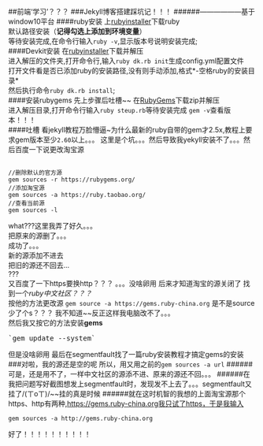 ##前端‘学习’？？？
###Jekyll博客搭建踩坑记！！！
######——————基于window10平台
####ruby安装
上[rubyinstaller](http://rubyinstaller.org/downloads/)下载ruby</br>
默认路径安装（**记得勾选上添加到环境变量**）</br>
等待安装完成,在命令行输入`ruby -v`,显示版本号说明安装完成;</br>
####Devkit安装
在[rubyinstaller](http://rubyinstaller.org/downloads/)下载并解压</br>
进入解压的文件夹,打开命令行,输入`ruby dk.rb init`生成config.yml配置文件</br>
打开文件看是否已添加ruby的安装路径,没有则手动添加,格式*-空格ruby的安装目录*</br>
然后执行命令`ruby dk.rb install`;</br>
####安装rubygems
先上步骤后吐槽~~
在[RubyGems](https://rubygems.org/pages/download/)下载zip并解压</br>
进入解压目录,打开命令行输入`ruby steup.rb`等待安装完成
`gem -v`查看版本！！！</br>
####吐槽
看jekyll教程万脸懵逼~为什么最新的ruby自带的gem才2.5x,教程上要求gem版本至少`2.60`以上。。。
这里是个坑。。。然后导致我yekyll安装不了。。。然后百度一下说更改淘宝源
<pre><code>
//删除默认的官方源
gem sources -r https://rubygems.org/
//添加淘宝源
gem sources -a https://ruby.taobao.org/
//查看当前源
gem sources -l  
</code></pre>
what???这里我弄了好久。。。</br>
把原来的源删了。。。</br>
成功了。。。</br>
新的源添加不进去</br>
把旧的源还不回去...</br>
???</br>
又百度了一下https要换http？？？
。。。没啥卵用
后来才知道淘宝的源关闭了
找到一个*ruby中文社区？？？*</br>
按他的方法更改源
`gem source -a https://gems.ruby-china.org`
是不是source少了个s？？？
我不知道~~反正这样我电脑改不了。。。</br>
然后我又按它的方法安装**gems**
<pre>`gem update --system`</pre>
但是没啥卵用
最后在segmentfault找了一篇ruby安装教程才搞定gems的安装
###对啦，我的源还是空的呢
所以，用又用之前的`gem sources -a url`
######可是，还是用不了，一样中文社区的源添不进、原来的源还不回。。。
######在我把问题写好截图想发上segmentfault时，发现发不上去了。。。segmentfault又挂了/(ㄒoㄒ)/~~挂的真是时候
######就在这时机智的我想的上面淘宝源那个https、http有两种,https://gems.ruby-china.org我只试了https，于是我输入
<pre><code>gem sources -a http://gems.ruby-china.org</code></pre>
好了！！！！！！！！！！
~~~搭个博客的这么多坑凸(艹皿艹 )
